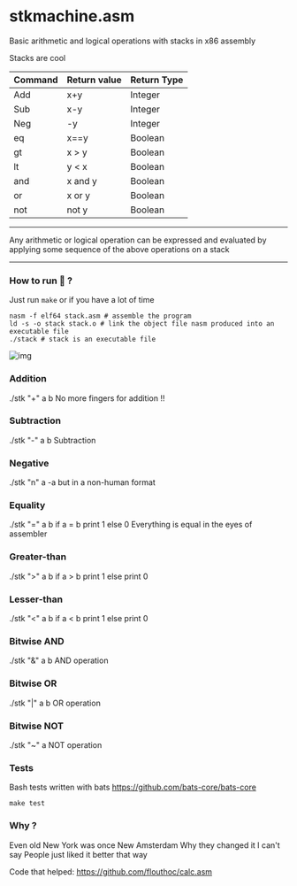 # stkmachine.asm 

Basic arithmetic and logical operations with stacks in x86 assembly

Stacks are cool

| Command 	| Return value 	| Return Type 	|
|---------	|--------------	|-------------	|
| Add        	|         x+y     	|     Integer        	|
| Sub     	| x-y             	| Integer            	|
| Neg        	|      -y        	|       Integer      	|
| eq        	|      x==y        	|       Boolean      	|
| gt        	|      x > y       	|       Boolean      	|
| lt        	|      y < x        	|       Boolean      	|
| and        	|      x and y        	|       Boolean      	|
| or        	|      x or y        	|       Boolean      	|
| not        	|      not y        	|       Boolean      	|


---

Any arithmetic or logical operation can be expressed and evaluated by applying some sequence 
of the above operations on a stack

---

### How to run 🏃 ?

Just run `make`
or if you have a lot of time
```
nasm -f elf64 stack.asm # assemble the program
ld -s -o stack stack.o # link the object file nasm produced into an executable file
./stack # stack is an executable file
```

![img](https://raw.githubusercontent.com/sangarshana/stkmachine.asm/master/img/addition.png)

### Addition

./stk "+" a b
No more fingers for addition !! 

### Subtraction

./stk "-" a b
Subtraction 


### Negative

./stk "n" a 
-a but in a non-human format

### Equality

./stk "=" a b
if a = b print 1 else 0
Everything is equal in the eyes of assembler


### Greater-than

./stk ">" a b
if a > b print 1 else print 0


### Lesser-than

./stk "<" a b
if a < b print 1 else print 0


### Bitwise AND

./stk "&" a b
AND operation

### Bitwise OR

./stk "|" a b
OR operation


### Bitwise NOT

./stk "~" a 
NOT operation


### Tests

Bash tests written with bats
https://github.com/bats-core/bats-core

`make test`

### Why ?

Even old New York was once New Amsterdam
Why they changed it I can't say
People just liked it better that way


Code that helped: https://github.com/flouthoc/calc.asm